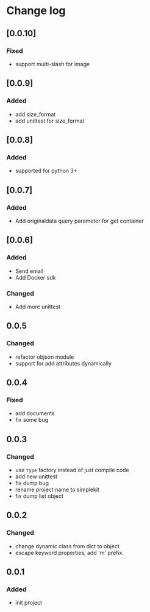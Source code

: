 # Change log

## [0.0.10]
### Fixed
- support multi-slash for image

## [0.0.9]
### Added
- add size_format
- add unittest for size_format

## [0.0.8]
### Added
- supported for python 3+

## [0.0.7]
### Added
- Add originaldata query parameter for get container

## [0.0.6]
### Added
- Send email
- Add Docker sdk

### Changed
- Add more unittest

## 0.0.5
### Changed
- refactor objson module
- support for add attributes dynamically

## 0.0.4
### Fixed
- add documents
- fix some bug

## 0.0.3
### Changed
- use `type` factory instead of just compile code
- add new unittest
- fix dump bug
- rename project name to simplekit
- fix dump list object

## 0.0.2
### Changed
- change dynamic class from dict to object
- escape keyword properties, add 'm' prefix.

## 0.0.1
### Added
- init project